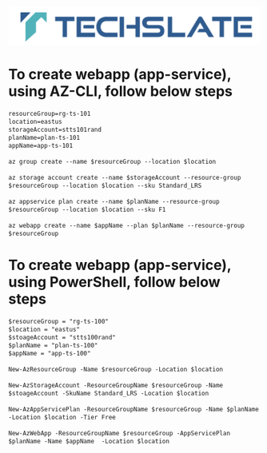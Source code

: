 ![TechSlate](../global/images/ts.png)

# To create webapp (app-service), using AZ-CLI, follow below steps
```
resourceGroup=rg-ts-101
location=eastus
storageAccount=stts101rand
planName=plan-ts-101
appName=app-ts-101

az group create --name $resourceGroup --location $location

az storage account create --name $storageAccount --resource-group $resourceGroup --location $location --sku Standard_LRS

az appservice plan create --name $planName --resource-group $resourceGroup --location $location --sku F1

az webapp create --name $appName --plan $planName --resource-group $resourceGroup

```
# To create webapp (app-service), using PowerShell, follow below steps
```
$resourceGroup = "rg-ts-100"
$location = "eastus"
$stoageAccount = "stts100rand"
$planName = "plan-ts-100"
$appName = "app-ts-100"

New-AzResourceGroup -Name $resourceGroup -Location $location

New-AzStorageAccount -ResourceGroupName $resourceGroup -Name $stoageAccount -SkuName Standard_LRS -Location $location

New-AzAppServicePlan -ResourceGroupName $resourceGroup -Name $planName -Location $location -Tier Free

New-AzWebApp -ResourceGroupName $resourceGroup -AppServicePlan $planName -Name $appName  -Location $location
```